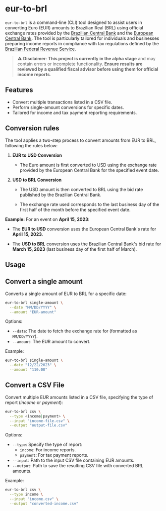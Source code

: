 # eur-to-brl

`eur-to-brl` is a command-line (CLI) tool designed to assist users in converting Euro (EUR) amounts to Brazilian Real (BRL) using official exchange rates provided by the [Brazilian Central Bank](https://www.bcb.gov.br/en) and the [European Central Bank](https://www.ecb.europa.eu). The tool is particularly tailored for individuals and businesses preparing income reports in compliance with tax regulations defined by the [Brazilian Federal Revenue Service](https://www.gov.br/receitafederal/).

> ⚠ **Disclaimer**: **This project is currently in the alpha stage** and may contain errors or incomplete functionality. **Ensure results are reviewed by a qualified fiscal advisor before using them for official income reports**.

## Features

- Convert multiple transactions listed in a CSV file.
- Perform single-amount conversions for specific dates.
- Tailored for income and tax payment reporting requirements.

## Conversion rules

The tool applies a two-step process to convert amounts from EUR to BRL, following the rules below:

1. **EUR to USD Conversion**

   - The Euro amount is first converted to USD using the exchange rate provided by the European Central Bank for the specified event date.

2. **USD to BRL Conversion**

   - The USD amount is then converted to BRL using the bid rate published by the Brazilian Central Bank.

   - The exchange rate used corresponds to the last business day of the first half of the month before the specified event date.

**Example:** For an event on **April 15, 2023**:

- The **EUR to USD** conversion uses the European Central Bank's rate for **April 15, 2023**.

- The **USD to BRL** conversion uses the Brazilian Central Bank's bid rate for **March 15, 2023** (last business day of the first half of March).

## Usage

## Convert a single amount

Converts a single amount of EUR to BRL for a specific date:

```bash
eur-to-brl single-amount \
  --date "MM/DD/YYYY" \
  --amount "EUR-amount"
```

Options:

- `--date`: The date to fetch the exchange rate for (formatted as `MM/DD/YYYY`).
- `--amount`: The EUR amount to convert.

Example:

```bash
eur-to-brl single-amount \
  --date "12/22/2023" \
  --amount "110.00"
```

## Convert a CSV File

Convert multiple EUR amounts listed in a CSV file, specifying the type of report (_income_ or _payment_):

```bash
eur-to-brl csv \
  --type <income|payment> \
  --input "income-file.csv" \
  --output "output-file.csv"
```

Options:

- `--type`: Specify the type of report:
  - `income`: For income reports.
  - `payment`: For tax payment reports.
- `--input`: Path to the input CSV file containing EUR amounts.
- `--output`: Path to save the resulting CSV file with converted BRL amounts.

Example:

```bash
eur-to-brl csv \
  --type income \
  --input "income.csv" \
  --output "converted-income.csv"
```
